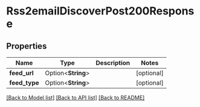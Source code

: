 # Rss2emailDiscoverPost200Response

## Properties

Name | Type | Description | Notes
------------ | ------------- | ------------- | -------------
**feed_url** | Option<**String**> |  | [optional]
**feed_type** | Option<**String**> |  | [optional]

[[Back to Model list]](../README.md#documentation-for-models) [[Back to API list]](../README.md#documentation-for-api-endpoints) [[Back to README]](../README.md)


